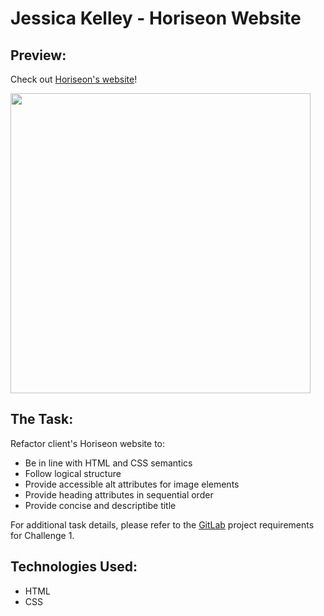 # Jessica Kelley - Horiseon Website

## Preview:

Check out [Horiseon's website](https://jessicaakelley.github.io/Horiseon/)!

<img src="https://media.giphy.com/media/EAebOmfbxiVpCKmK73/giphy.gif" width="480px" >

## The Task:

Refactor client's Horiseon website to:

- Be in line with HTML and CSS semantics
- Follow logical structure
- Provide accessible alt attributes for image elements
- Provide heading attributes in sequential order
- Provide concise and descriptibe title

For additional task details, please refer to the [GitLab](https://ucb.bootcampcontent.com/UCB-Coding-Bootcamp/ucb-virt-bo-fsf-pt-04-2021-u-b/tree/master/01-HTML-Git-CSS/02-Challenge) project requirements for Challenge 1.

## Technologies Used:

- HTML
- CSS
